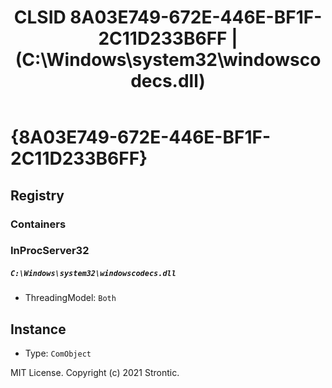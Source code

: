 ﻿---
title: "CLSID 8A03E749-672E-446E-BF1F-2C11D233B6FF | (C:\\Windows\\system32\\windowscodecs.dll)"
excerpt: What is COM-Object CLSID 8A03E749-672E-446E-BF1F-2C11D233B6FF?
---

# {8A03E749-672E-446E-BF1F-2C11D233B6FF}


## Registry


### Containers


### InProcServer32

##### `C:\Windows\system32\windowscodecs.dll`
* ThreadingModel: `Both`

## Instance

* Type: `ComObject`

MIT License. Copyright (c) 2021 Strontic.


